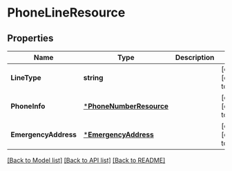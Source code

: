 # PhoneLineResource

## Properties
Name | Type | Description | Notes
------------ | ------------- | ------------- | -------------
**LineType** | **string** |  | [optional] [default to null]
**PhoneInfo** | [***PhoneNumberResource**](PhoneNumberResource.md) |  | [optional] [default to null]
**EmergencyAddress** | [***EmergencyAddress**](EmergencyAddress.md) |  | [optional] [default to null]

[[Back to Model list]](../README.md#documentation-for-models) [[Back to API list]](../README.md#documentation-for-api-endpoints) [[Back to README]](../README.md)


